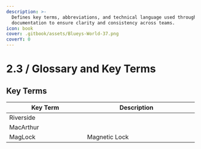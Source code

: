 ```yaml
---
description: >-
  Defines key terms, abbreviations, and technical language used throughout the
  documentation to ensure clarity and consistency across teams.
icon: book
cover: .gitbook/assets/Blueys-World-37.png
coverY: 0
---
```


# 2.3 / Glossary and Key Terms

## Key Terms

<table><thead><tr><th width="209.2578125">Key Term</th><th width="290">Description</th><th></th></tr></thead><tbody><tr><td>Riverside</td><td></td><td></td></tr><tr><td>MacArthur</td><td></td><td></td></tr><tr><td>MagLock</td><td>Magnetic Lock </td><td></td></tr></tbody></table>
